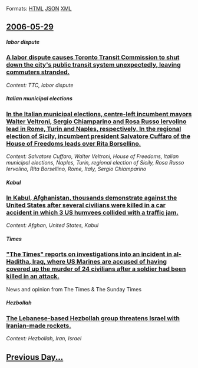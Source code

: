 
Formats: [HTML](2006/05/29/index.html)  [JSON](2006/05/29/index.json)  [XML](2006/05/29/index.xml)  

## [2006-05-29](/news/2006/05/29/index.md)

#####  labor dispute
### [ A labor dispute causes Toronto Transit Commission to shut down the city's public transit system unexpectedly, leaving commuters stranded. ](/news/2006/05/29/a-labor-dispute-causes-toronto-transit-commission-to-shut-down-the-city-s-public-transit-system-unexpectedly-leaving-commuters-stranded.md)
_Context: TTC,  labor dispute_

##### Italian municipal elections
### [ In the Italian municipal elections, centre-left incumbent mayors Walter Veltroni, Sergio Chiamparino and Rosa Russo Iervolino lead in Rome, Turin and Naples, respectively. In the regional election of Sicily, incumbent president Salvatore Cuffaro of the House of Freedoms leads over Rita Borsellino. ](/news/2006/05/29/in-the-italian-municipal-elections-centre-left-incumbent-mayors-walter-veltroni-sergio-chiamparino-and-rosa-russo-iervolino-lead-in-rome.md)
_Context: Salvatore Cuffaro, Walter Veltroni, House of Freedoms, Italian municipal elections, Naples, Turin, regional election of Sicily, Rosa Russo Iervolino, Rita Borsellino, Rome, Italy, Sergio Chiamparino_

##### Kabul
### [ In Kabul, Afghanistan, thousands demonstrate against the United States after several civilians were killed in a car accident in which 3 US humvees collided with a traffic jam. ](/news/2006/05/29/in-kabul-afghanistan-thousands-demonstrate-against-the-united-states-after-several-civilians-were-killed-in-a-car-accident-in-which-3-us.md)
_Context: Afghan, United States, Kabul_

##### Times
### [ "The Times" reports on investigations into an incident in al-Haditha, Iraq, where US Marines are accused of having covered up the murder of 24 civilians after a soldier had been killed in an attack. ](/news/2006/05/29/the-times-reports-on-investigations-into-an-incident-in-al-haditha-iraq-where-us-marines-are-accused-of-having-covered-up-the-murder-of.md)
News and opinion from The Times &amp; The Sunday Times

##### Hezbollah
### [ The Lebanese-based Hezbollah group threatens Israel with Iranian-made rockets. ](/news/2006/05/29/the-lebanese-based-hezbollah-group-threatens-israel-with-iranian-made-rockets.md)
_Context: Hezbollah, Iran, Israel_

## [Previous Day...](/news/2006/05/28/index.md)

